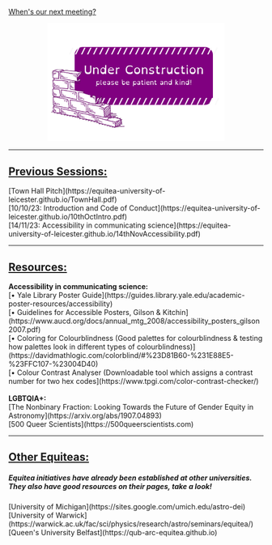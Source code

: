 [When's our next meeting?](https://equitea-university-of-leicester.github.io/Equitea%20Schedule.pdf)
<p align="center">
  <img src="underconstruction.png" width="350" title="Under Construction">
</p>
<hr />
<h2><u>Previous Sessions:</u></h2>
[Town Hall Pitch](https://equitea-university-of-leicester.github.io/TownHall.pdf)<br />
[10/10/23: Introduction and Code of Conduct](https://equitea-university-of-leicester.github.io/10thOctIntro.pdf)<br />
[14/11/23: Accessibility in communicating science](https://equitea-university-of-leicester.github.io/14thNovAccessibility.pdf)
<hr />
<h2><u>Resources:</u></h2>
<b>Accessibility in communicating science:</b><br />
[&#x2022; Yale Library Poster Guide](https://guides.library.yale.edu/academic-poster-resources/accessibility)<br />
[&#x2022; Guidelines for Accessible Posters, Gilson & Kitchin](https://www.aucd.org/docs/annual_mtg_2008/accessibility_posters_gilson2007.pdf)<br />
[&#x2022; Coloring for Colourblindness (Good palettes for colourblindness & testing how palettes look in different types of colourblindness)](https://davidmathlogic.com/colorblind/#%23D81B60-%231E88E5-%23FFC107-%23004D40)<br />
[&#x2022; Colour Contrast Analyser (Downloadable tool which assigns a contrast number for two hex codes](https://www.tpgi.com/color-contrast-checker/)<br />
<br />
<b>LGBTQIA+:</b><br />
[The Nonbinary Fraction: Looking Towards the Future of Gender Equity in Astronomy](https://arxiv.org/abs/1907.04893)<br />
[500 Queer Scientists](https://500queerscientists.com)
<hr />
<h2><u>Other Equiteas:</u></h2>
<h5>Equitea initiatives have already been established at other universities. They also have good resources on their pages, take a look!</h5>
[University of Michigan](https://sites.google.com/umich.edu/astro-dei)<br />
[University of Warwick](https://warwick.ac.uk/fac/sci/physics/research/astro/seminars/equitea/)<br />
[Queen's University Belfast](https://qub-arc-equitea.github.io)
